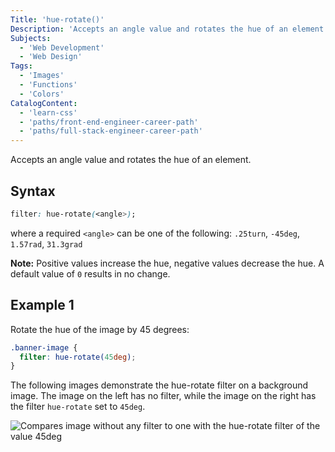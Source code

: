 ```yaml
---
Title: 'hue-rotate()'
Description: 'Accepts an angle value and rotates the hue of an element.'
Subjects:
  - 'Web Development'
  - 'Web Design'
Tags:
  - 'Images'
  - 'Functions'
  - 'Colors'
CatalogContent:
  - 'learn-css'
  - 'paths/front-end-engineer-career-path'
  - 'paths/full-stack-engineer-career-path'
---
```


Accepts an angle value and rotates the hue of an element.

## Syntax

```css
filter: hue-rotate(<angle>);
```

where a required `<angle>` can be one of the following: `.25turn`, `-45deg`, `1.57rad`, `31.3grad`

**Note:** Positive values increase the hue, negative values decrease the hue. A default value of `0` results in no change.

## Example 1

Rotate the hue of the image by 45 degrees:

```css
.banner-image {
  filter: hue-rotate(45deg);
}
```

The following images demonstrate the hue-rotate filter on a background image. The image on the left has no filter, while the image on the right has the filter `hue-rotate` set to `45deg`.

![Compares image without any filter to one with the hue-rotate filter of the value 45deg](https://raw.githubusercontent.com/Codecademy/docs/main/media/css-filter-hue-rotate-example.png)
